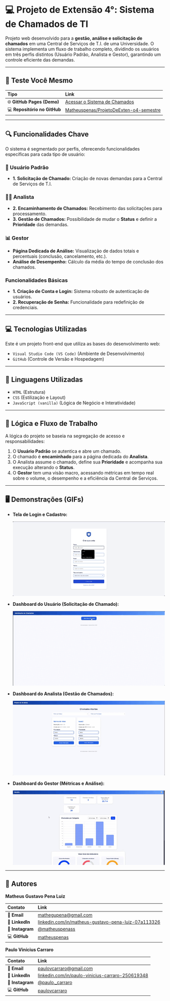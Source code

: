 # 💻 Projeto de Extensão 4°: Sistema de Chamados de TI

Projeto web desenvolvido para a **gestão, análise e solicitação de chamados** em uma Central de Serviços de T.I. de uma Universidade. O sistema implementa um fluxo de trabalho completo, dividindo os usuários em três perfis distintos (Usuário Padrão, Analista e Gestor), garantindo um controle eficiente das demandas.

---

## 🚀 Teste Você Mesmo

| Tipo                         | Link                                                                                                  |
| :--------------------------- | :---------------------------------------------------------------------------------------------------- |
| 🌐 **GitHub Pages (Demo)**   | [Acessar o Sistema de Chamados](https://matheuspenas.github.io/ProjetoDeExten-o4-semestre/)           |
| 💻 **Repositório no GitHub** | [Matheuspenas/ProjetoDeExten-o4-semestre](https://github.com/Matheuspenas/ProjetoDeExten-o4-semestre) |

---

## 🔍 Funcionalidades Chave

O sistema é segmentado por perfis, oferecendo funcionalidades específicas para cada tipo de usuário:

### 👤 Usuário Padrão

- **1. Solicitação de Chamado:** Criação de novas demandas para a Central de Serviços de T.I.

### 🧑‍💻 Analista

- **2. Encaminhamento de Chamados:** Recebimento das solicitações para processamento.
- **3. Gestão de Chamados:** Possibilidade de mudar o **Status** e definir a **Prioridade** das demandas.

### 📊 Gestor

- **Página Dedicada de Análise:** Visualização de dados totais e percentuais (conclusão, cancelamento, etc.).
- **Análise de Desempenho:** Cálculo da média do tempo de conclusão dos chamados.

### Funcionalidades Básicas

- **1. Criação de Conta e Login:** Sistema robusto de autenticação de usuários.
- **2. Recuperação de Senha:** Funcionalidade para redefinição de credenciais.

---

## 💻 Tecnologias Utilizadas

Este é um projeto front-end que utiliza as bases do desenvolvimento web:

- `Visual Studio Code (VS Code)` (Ambiente de Desenvolvimento)
- `GitHub` (Controle de Versão e Hospedagem)

---

## 📲 Linguagens Utilizadas

- `HTML` (Estrutura)
- `CSS` (Estilização e Layout)
- `JavaScript (vanilla)` (Lógica de Negócio e Interatividade)

---

## 🧠 Lógica e Fluxo de Trabalho

A lógica do projeto se baseia na segregação de acesso e responsabilidades:

1.  O **Usuário Padrão** se autentica e abre um chamado.
2.  O chamado é **encaminhado** para a página dedicada do **Analista**.
3.  O Analista assume o chamado, define sua **Prioridade** e acompanha sua execução alterando o **Status**.
4.  O **Gestor** tem uma visão macro, acessando métricas em tempo real sobre o volume, o desempenho e a eficiência da Central de Serviços.

---

## 🖥️ Demonstrações (GIFs)

- **Tela de Login e Cadastro:**

  ![Demo da Tela de Login/Cadastro](./gif/tela_login_e_cadrastro.gif)

- **Dashboard do Usuário (Solicitação de Chamado):**

  ![Demo da Página do Usuário](./gif/tela_de_usuario.gif)

- **Dashboard do Analista (Gestão de Chamados):**

  ![Demo do Dashboard do Analista](./gif/tela_analista.gif)

- **Dashboard do Gestor (Métricas e Análise):**

  ![Demo da Página de Métricas do Gestor](./gif/tela_gestor.gif)

---

## 👤 Autores

**Matheus Gustavo Pena Luiz**

| Contato          | Link                                                                                                                   |
| :--------------- | :--------------------------------------------------------------------------------------------------------------------- |
| 📧 **Email**     | [mathegupena@gmail.com](mailto:mathegupena@gmail.com)                                                                  |
| 💼 **LinkedIn**  | [linkedin.com/in/matheus-gustavo-pena-luiz-07a113326](https://www.linkedin.com/in/matheus-gustavo-pena-luiz-07a113326) |
| 📸 **Instagram** | [@matheuspenass](https://www.instagram.com/matheuspenass)                                                              |
| 💻 **GitHub**    | [matheuspenas](https://github.com/matheuspenas)                                                                        |

**Paulo Vinícius Carraro**

| Contato          | Link                                                                                                     |
| :--------------- | :------------------------------------------------------------------------------------------------------- |
| 📧 **Email**     | [paulovcarraro@gmail.com](mailto:paulovcarraro@gmail.com)                                                |
| 💼 **LinkedIn**  | [linkedin.com/in/paulo-vinicius-carraro-250619348](www.linkedin.com/in/paulo-vinicius-carraro-250619348) |
| 📸 **Instagram** | [@paulo.\_carraro](https://www.instagram.com/paulo._carraro?igsh=M3N1c3pjMjYwdzhw)                       |
| 💻 **GitHub**    | [paulovcarraro](https://github.com/Paulovcarraro)                                                        |
